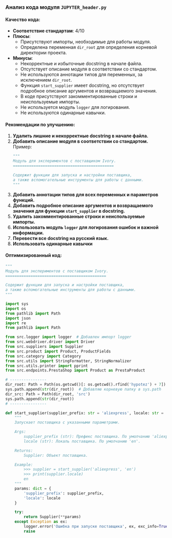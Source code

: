 ### **Анализ кода модуля `JUPYTER_header.py`**

#### **Качество кода:**

- **Соответствие стандартам**: 4/10
- **Плюсы**:
  - Присутствуют импорты, необходимые для работы модуля.
  - Определена переменная `dir_root` для определения корневой директории проекта.
- **Минусы**:
  - Некорректные и избыточные docstring в начале файла.
  - Отсутствует описание модуля в соответствии со стандартом.
  - Не используются аннотации типов для переменных, за исключением `dir_root`.
  - Функция `start_supplier` имеет docstring, но отсутствует подробное описание аргументов и возвращаемого значения.
  - В коде присутствуют закомментированные строки и неиспользуемые импорты.
  - Не используется модуль `logger` для логирования.
  - Не используются одинарные кавычки.

#### **Рекомендации по улучшению:**

1.  **Удалить лишние и некорректные docstring в начале файла.**
2.  **Добавить описание модуля в соответствии со стандартом.** Пример:
    ```python
    """
    Модуль для экспериментов с поставщиком Ivory.
    ============================================

    Содержит функции для запуска и настройки поставщика,
    а также вспомогательные инструменты для работы с данными.
    """
    ```
3.  **Добавить аннотации типов для всех переменных и параметров функций.**
4.  **Добавить подробное описание аргументов и возвращаемого значения для функции `start_supplier` в docstring.**
5.  **Удалить закомментированные строки и неиспользуемые импорты.**
6.  **Использовать модуль `logger` для логирования ошибок и важной информации.**
7.  **Перевести все docstring на русский язык.**
8. **Использовать одинарные кавычки**

#### **Оптимизированный код:**

```python
"""
Модуль для экспериментов с поставщиком Ivory.
============================================

Содержит функции для запуска и настройки поставщика,
а также вспомогательные инструменты для работы с данными.
"""

import sys
import os
from pathlib import Path
import json
import re
from pathlib import Path

from src.logger import logger  # Добавлен импорт logger
from src.webdriver.driver import Driver
from src.suppliers import Supplier
from src.product import Product, ProductFields
from src.category import Category
from src.utils import StringFormatter, StringNormalizer
from src.utils.printer import pprint
from src.endpoints.PrestaShop import Product as PrestaProduct

# ----------------
dir_root: Path = Path(os.getcwd()[: os.getcwd().rfind('hypotez') + 7])
sys.path.append(str(dir_root))  # Добавляю корневую папку в sys.path
dir_src: Path = Path(dir_root, 'src')
sys.path.append(str(dir_root))
# ----------------

def start_supplier(supplier_prefix: str = 'aliexpress', locale: str = 'en') -> Supplier:
    """
    Запускает поставщика с указанными параметрами.

    Args:
        supplier_prefix (str): Префикс поставщика. По умолчанию 'aliexpress'.
        locale (str): Локаль поставщика. По умолчанию 'en'.

    Returns:
        Supplier: Объект поставщика.

    Example:
        >>> supplier = start_supplier('aliexpress', 'en')
        >>> print(supplier.locale)
        en
    """
    params: dict = {
        'supplier_prefix': supplier_prefix,
        'locale': locale
    }

    try:
        return Supplier(**params)
    except Exception as ex:
        logger.error('Ошибка при запуске поставщика', ex, exc_info=True)  # Используем logger для логирования ошибки
        raise